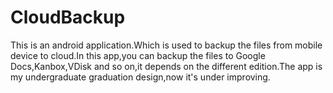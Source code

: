 CloudBackup
===========

This is an android application.Which is used to backup the files from mobile device to cloud.In this app,you can backup the files to Google Docs,Kanbox,VDisk and so on,it depends on the different edition.The app is my  undergraduate graduation design,now it's under improving.
